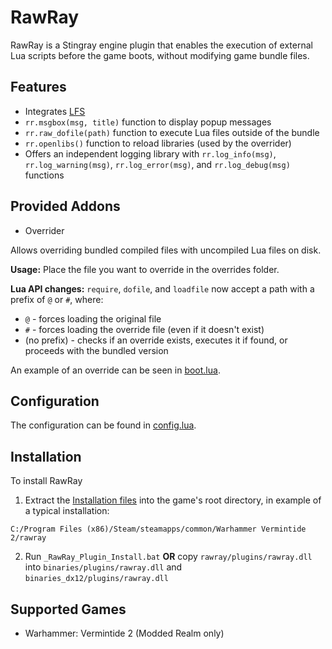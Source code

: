 # RawRay

RawRay is a Stingray engine plugin that enables the execution of external Lua scripts before the game boots, without modifying game bundle files.

## Features
* Integrates [LFS](https://github.com/lunarmodules/luafilesystem)
* `rr.msgbox(msg, title)` function to display popup messages
* `rr.raw_dofile(path)` function to execute Lua files outside of the bundle
* `rr.openlibs()` function to reload libraries (used by the overrider)
* Offers an independent logging library with `rr.log_info(msg)`, `rr.log_warning(msg)`, `rr.log_error(msg)`, and `rr.log_debug(msg)` functions

## Provided Addons
* Overrider

Allows overriding bundled compiled files with uncompiled Lua files on disk.

__Usage:__ Place the file you want to override in the overrides folder.

__Lua API changes:__ `require`, `dofile`, and `loadfile` now accept a path with a prefix of `@` or `#`, where:
  * `@` - forces loading the original file
  * `#` - forces loading the override file (even if it doesn't exist)
  * (no prefix) - checks if an override exists, executes it if found, or proceeds with the bundled version

An example of an override can be seen in [boot.lua](rawray_lua/rawray/overrides/scripts/boot_init.lua).

## Configuration
The configuration can be found in [config.lua](rawray_lua/rawray/config.lua).

## Installation
To install RawRay

1. Extract the [Installation files](https://github.com/thewhitegoatcb/rawray/releases/latest) into the game's root directory, in example of a typical installation:
```
C:/Program Files (x86)/Steam/steamapps/common/Warhammer Vermintide 2/rawray
```
2. Run `_RawRay_Plugin_Install.bat` **OR** copy `rawray/plugins/rawray.dll` into `binaries/plugins/rawray.dll` and `binaries_dx12/plugins/rawray.dll`
## Supported Games
* Warhammer: Vermintide 2 (Modded Realm only)
